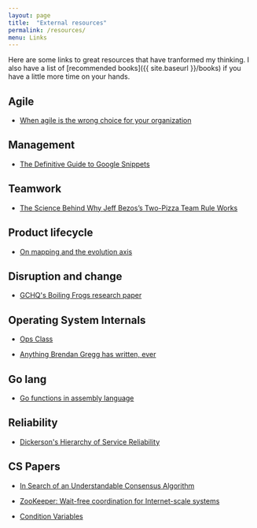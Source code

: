 ```yaml
---
layout: page
title:  "External resources"
permalink: /resources/
menu: Links
---
```


Here are some links to great resources that have tranformed my thinking.
I also have a list of [recommended books]({{ site.baseurl }}/books)
if you have a little more time on your hands.

## Agile

* [When agile is the wrong choice for your organization](http://techbeacon.com/when-agile-wrong-choice-your-organization)

## Management

* [The Definitive Guide to Google Snippets](http://blog.idonethis.com/google-snippets-internal-tool/)

## Teamwork

* [The Science Behind Why Jeff Bezos’s Two-Pizza Team Rule Works](http://blog.idonethis.com/two-pizza-team/)

## Product lifecycle

* [On mapping and the evolution axis](http://blog.gardeviance.org/2014/03/on-mapping-and-evolution-axis.html)

## Disruption and change

* [GCHQ's Boiling Frogs research paper](https://github.com/GovernmentCommunicationsHeadquarters/BoilingFrogs)

## Operating System Internals

* [Ops Class](https://www.ops-class.org/)

* [Anything Brendan Gregg has written, ever](http://www.brendangregg.com/)

## Go lang

* [Go functions in assembly language](https://github.com/golang/go/files/447163/GoFunctionsInAssembly.pdf)

## Reliability

* [Dickerson's Hierarchy of Service Reliability](https://landing.google.com/sre/book/chapters/part3.html)

## CS Papers

* [In Search of an Understandable Consensus Algorithm](https://raft.github.io/raft.pdf)

* [ZooKeeper: Wait-free coordination for Internet-scale systems](https://www.usenix.org/legacy/event/atc10/tech/full_papers/Hunt.pdf)

* [Condition Variables](http://pages.cs.wisc.edu/~remzi/OSTEP/threads-cv.pdf)

